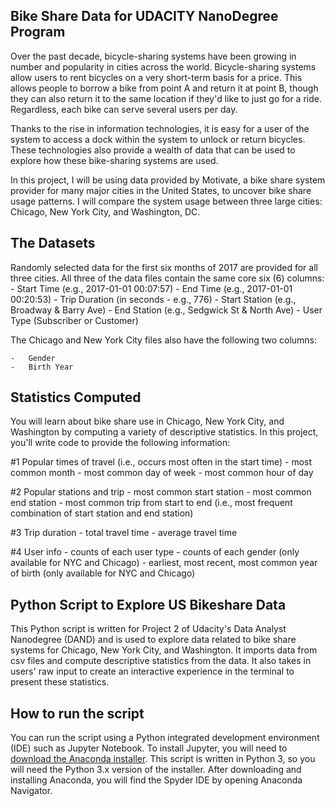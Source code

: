 Bike Share Data for UDACITY NanoDegree Program
-----------------------------------------------------------------------------------
Over the past decade, bicycle-sharing systems have been growing in number and popularity in cities across the world. Bicycle-sharing systems allow users to rent bicycles on a very short-term basis for a price. This allows people to borrow a bike from point A and return it at point B, though they can also return it to the same location if they'd like to just go for a ride. Regardless, each bike can serve several users per day.

Thanks to the rise in information technologies, it is easy for a user of the system to access a dock within the system to unlock or return bicycles. These technologies also provide a wealth of data that can be used to explore how these bike-sharing systems are used.

In this project, I will be using data provided by Motivate, a bike share system provider for many major cities in the United States, to uncover bike share usage patterns. I will compare the system usage between three large cities: Chicago, New York City, and Washington, DC.



The Datasets
-----------------------------------------------------------------------------------
Randomly selected data for the first six months of 2017 are provided for all three cities. All three of the data files contain the same core six (6) columns:
    -	Start Time (e.g., 2017-01-01 00:07:57)
    -	End Time (e.g., 2017-01-01 00:20:53)
    -	Trip Duration (in seconds - e.g., 776)
    -	Start Station (e.g., Broadway & Barry Ave)
    -	End Station (e.g., Sedgwick St & North Ave)
    -	User Type (Subscriber or Customer)

The Chicago and New York City files also have the following two columns:

    -	Gender
    -	Birth Year



Statistics Computed
-----------------------------------------------------------------------------------
You will learn about bike share use in Chicago, New York City, and Washington by computing a variety of descriptive statistics. In this project, you'll write code to provide the following information:

#1 Popular times of travel (i.e., occurs most often in the start time)
    -	most common month
    -	most common day of week
    -	most common hour of day

#2 Popular stations and trip
    -	most common start station
    -	most common end station
    -	most common trip from start to end (i.e., most frequent combination of start station and end station)

#3 Trip duration
    -	total travel time
    -	average travel time

#4 User info
    -	counts of each user type
    -	counts of each gender (only available for NYC and Chicago)
    -	earliest, most recent, most common year of birth (only available for NYC and Chicago)




Python Script to Explore US Bikeshare Data
-----------------------------------------------------------------------------------
This Python script is written for Project 2 of Udacity's Data Analyst Nanodegree (DAND) and is used to explore data related to bike share systems for Chicago, New York City, and Washington. It imports data from csv files and compute descriptive statistics from the data. It also takes in users' raw input to create an interactive experience in the terminal to present these statistics.



How to run the script
-----------------------------------------------------------------------------------
You can run the script using a Python integrated development environment (IDE) such as Jupyter Notebook. To install Jupyter, you will need to [download the Anaconda installer](https://www.anaconda.com/download/). This script is written in Python 3, so you will need the Python 3.x version of the installer. After downloading and installing Anaconda, you will find the Spyder IDE by opening Anaconda Navigator.